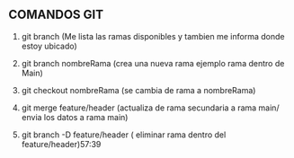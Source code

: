 ## COMANDOS GIT
1. git branch (Me lista las ramas disponibles y tambien me informa donde estoy ubicado)
2. git branch nombreRama (crea una nueva rama ejemplo rama dentro de Main)
3. git checkout nombreRama (se cambia de rama a nombreRama)
4. git merge feature/header (actualiza de rama secundaria a rama main/ envia los datos a rama main)

5. git branch -D feature/header ( eliminar rama dentro del feature/header)57:39
